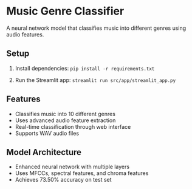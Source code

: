 # Music Genre Classifier

A neural network model that classifies music into different genres using audio features.

## Setup

1. Install dependencies:
```pip install -r requirements.txt```

2. Run the Streamlit app:
```streamlit run src/app/streamlit_app.py```

## Features

- Classifies music into 10 different genres
- Uses advanced audio feature extraction
- Real-time classification through web interface
- Supports WAV audio files

## Model Architecture

- Enhanced neural network with multiple layers
- Uses MFCCs, spectral features, and chroma features
- Achieves 73.50% accuracy on test set